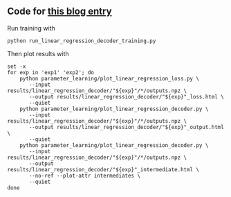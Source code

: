 ## Code for [this blog entry](https://mthrok.github.io/ml-blog/deep_learning/dense/2018/04/08/what-dense-layer-is-capable-of-pt2/)

Run training with

```
python run_linear_regression_decoder_training.py
```

Then plot results with

```
set -x
for exp in 'exp1' 'exp2'; do
    python parameter_learning/plot_linear_regression_loss.py \
	   --input results/linear_regression_decoder/"${exp}"/*/outputs.npz \
	   --output results/linear_regression_decoder/"${exp}"_loss.html \
	   --quiet
    python parameter_learning/plot_linear_regression_decoder.py \
	   --input results/linear_regression_decoder/"${exp}"/*/outputs.npz \
	   --output results/linear_regression_decoder/"${exp}"_output.html \
	   --quiet
    python parameter_learning/plot_linear_regression_decoder.py \
	   --input results/linear_regression_decoder/"${exp}"/*/outputs.npz \
	   --output results/linear_regression_decoder/"${exp}"_intermediate.html \
	   --no-ref --plot-attr intermediates \
	   --quiet
done
```
